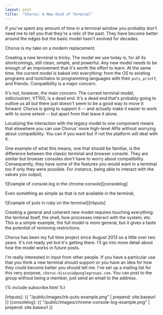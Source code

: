 ```yaml
---
layout: post
title:  "Chorus: A New Kind of Terminal"
---
```


<!--
Objective: this project is exciting, worth watching. There is a credible vision.

Don't belabor terminals being out of date, we know.

Give a sense of the vision: examples of concrete improvements plus the sense that those are examples of a coherent underlying model.
-->

If you've spent any amount of time in a terminal window you probably don't need me to tell you that they're a relic of the past. They have become better around the edges but the basic model hasn't evolved for decades.

Chorus is my take on a modern replacement.

<!--more-->

Creating a new terminal is tricky. The model we use today is, for all its shortcomings, still clean, simple, and powerful. Any new model needs to be enough of an improvement that it's worth the effort to learn. At the same time, the current model is baked into everything: from the OS to existing programs and toolchains to programming languages with their `puts`, `printf`, and friends. Compatibility is a major concern.

It's not, however, the main concern. The current terminal model, stdin/out/err, VT100, is a dead end. It's a dead end that's probably going to outlive us all but there just doesn't seem to be a good way to move it forward. Chorus is going to support it -- and actually make it easier to work with to some extent -- but apart from that leave it alone.

Localizing the interaction with the legacy model to one component means that elsewhere you can use Chorus' more high-level APIs without worrying about compatibility. You can if you want but if not the platform will deal with it.

One example of what this means, one that should be familiar, is the difference between the classic terminal and browser console. They are similar but browser consoles don't have to worry about compatibility. Consequently, they have some of the features you would want in a terminal too if only they were possible. For instance, being able to interact with the values you output,

![Example of console.log in the chrome console][consolelog]

Even something as simple as that is not available in the terminal,

![Example of puts in ruby on the terminal][irbputs]

Creating a general and coherent new model requires touching everything: the terminal itself, the shell, how processes interact with the system, etc. This is a simple example, the full model is more general, but it gives a taste the potential of removing restrictions.

Chorus has been my full time project since August 2013 so a little over two years. It's not ready yet but it's getting there. I'll go into more detail about how the model works in future posts.

I'm really interested in input from other people. If you have a particular use that you think a new terminal should support or you have an idea for how they could become better you should tell me. I've set up a mailing list for this very purpose, `chorus-discuss@googlegroups.com`. You can post to the group without being a member, just send an email to the address.

{% include subscribe.html %}

[irbputs]: {{ "/public/images/irb-puts-example.png" | prepend: site.baseurl }}
[consolelog]: {{ "/public/images/chrome-console-log-example.png" | prepend: site.baseurl }}
